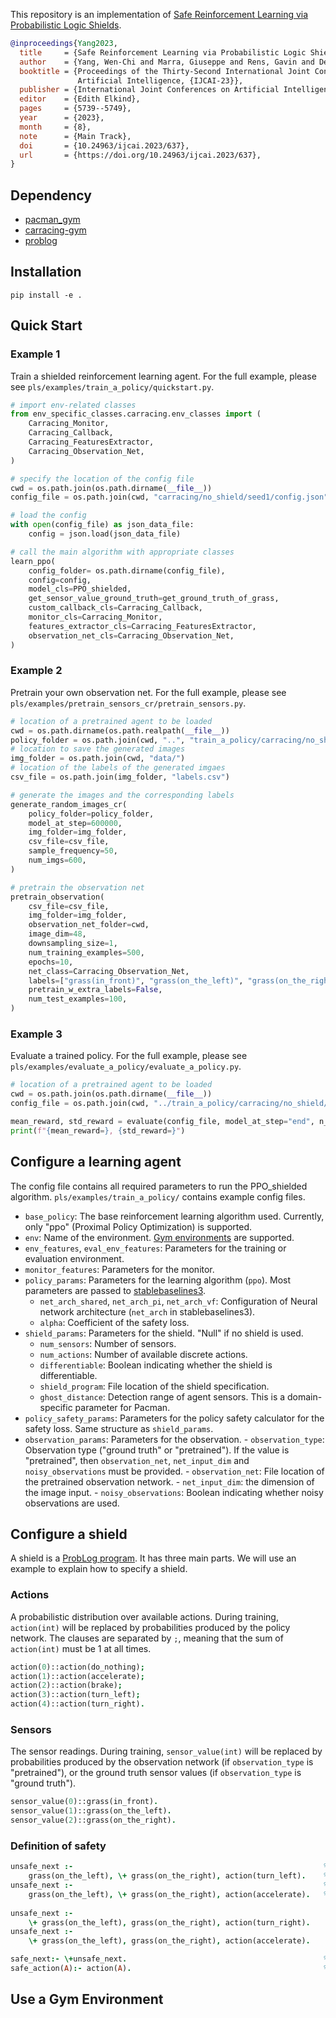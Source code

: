 This repository is an implementation of [Safe Reinforcement Learning via Probabilistic Logic Shields](https://www.ijcai.org/proceedings/2023/0637.pdf).

```bibtex
@inproceedings{Yang2023,
  title     = {Safe Reinforcement Learning via Probabilistic Logic Shields},
  author    = {Yang, Wen-Chi and Marra, Giuseppe and Rens, Gavin and De Raedt, Luc},
  booktitle = {Proceedings of the Thirty-Second International Joint Conference on
               Artificial Intelligence, {IJCAI-23}},
  publisher = {International Joint Conferences on Artificial Intelligence Organization},
  editor    = {Edith Elkind},
  pages     = {5739--5749},
  year      = {2023},
  month     = {8},
  note      = {Main Track},
  doi       = {10.24963/ijcai.2023/637},
  url       = {https://doi.org/10.24963/ijcai.2023/637},
}
```

## Dependency
- [pacman_gym](https://github.com/wenchiyang/pacman_gym) 
- [carracing-gym](https://github.com/wenchiyang/carracing-gym) 
- [problog](https://github.com/ML-KULeuven/problog)


## Installation

```shell script
pip install -e .
```

## Quick Start
### Example 1
Train a shielded reinforcement learning agent. For the full example,
please see `pls/examples/train_a_policy/quickstart.py`.

```python
# import env-related classes
from env_specific_classes.carracing.env_classes import (
    Carracing_Monitor,
    Carracing_Callback,
    Carracing_FeaturesExtractor,
    Carracing_Observation_Net,
)

# specify the location of the config file
cwd = os.path.join(os.path.dirname(__file__))
config_file = os.path.join(cwd, "carracing/no_shield/seed1/config.json")

# load the config
with open(config_file) as json_data_file:
    config = json.load(json_data_file)

# call the main algorithm with appropriate classes 
learn_ppo(
    config_folder= os.path.dirname(config_file),
    config=config,
    model_cls=PPO_shielded,
    get_sensor_value_ground_truth=get_ground_truth_of_grass,
    custom_callback_cls=Carracing_Callback,
    monitor_cls=Carracing_Monitor,
    features_extractor_cls=Carracing_FeaturesExtractor,
    observation_net_cls=Carracing_Observation_Net,
)

```


### Example 2
Pretrain your own observation net. For the full example, please see 
`pls/examples/pretrain_sensors_cr/pretrain_sensors.py`.

```python
# location of a pretrained agent to be loaded
cwd = os.path.dirname(os.path.realpath(__file__))
policy_folder = os.path.join(cwd, "..", "train_a_policy/carracing/no_shield/seed1")
# location to save the generated images
img_folder = os.path.join(cwd, "data/")
# location of the labels of the generated imgaes
csv_file = os.path.join(img_folder, "labels.csv")

# generate the images and the corresponding labels
generate_random_images_cr(
    policy_folder=policy_folder,
    model_at_step=600000,
    img_folder=img_folder,
    csv_file=csv_file,
    sample_frequency=50,
    num_imgs=600,
)

# pretrain the observation net
pretrain_observation(
    csv_file=csv_file,
    img_folder=img_folder,
    observation_net_folder=cwd,
    image_dim=48,
    downsampling_size=1,
    num_training_examples=500,
    epochs=10,
    net_class=Carracing_Observation_Net,
    labels=["grass(in_front)", "grass(on_the_left)", "grass(on_the_right)"],
    pretrain_w_extra_labels=False,
    num_test_examples=100,
)
```

### Example 3
Evaluate a trained policy. For the full example, please see `pls/examples/evaluate_a_policy/evaluate_a_policy.py`.

```python
# location of a pretrained agent to be loaded
cwd = os.path.join(os.path.dirname(__file__))
config_file = os.path.join(cwd, "../train_a_policy/carracing/no_shield/seed1/config.json")

mean_reward, std_reward = evaluate(config_file, model_at_step="end", n_test_episodes=10)
print(f"{mean_reward=}, {std_reward=}")
```

## Configure a learning agent
The config file contains all required parameters to run the PPO_shielded algorithm. 
`pls/examples/train_a_policy/` contains example config files.


- `base_policy`: The base reinforcement learning algorithm used. Currently, only "ppo" (Proximal Policy Optimization) is supported.
- `env`: Name of the environment. [Gym environments](https://www.gymlibrary.dev/index.html) are supported.
- `env_features`, `eval_env_features`: Parameters for the training or evaluation environment.
- `monitor_features`: Parameters for the monitor. 
- `policy_params`: Parameters for the learning algorithm (`ppo`). Most parameters are passed to [stablebaselines3](https://stable-baselines3.readthedocs.io/en/master/modules/ppo.html#).
    - `net_arch_shared`, `net_arch_pi`, `net_arch_vf`: Configuration of Neural network architecture (`net_arch` in stablebaselines3).
    - `alpha`: Coefficient of the safety loss.
- `shield_params`: Parameters for the shield. "Null" if no shield is used.
    - `num_sensors`: Number of sensors.
    - `num_actions`: Number of available discrete actions.
    - `differentiable`: Boolean indicating whether the shield is differentiable.
    - `shield_program`: File location of the shield specification.
    - `ghost_distance`: Detection range of agent sensors. This is a domain-specific parameter for Pacman.
- `policy_safety_params`: Parameters for the policy safety calculator for the safety loss. Same structure as `shield_params`. 
- `observation_params`: Parameters for the observation. 
      - `observation_type`: Observation type ("ground truth" or "pretrained"). If the value is "pretrained", 
then `observation_net`, `net_input_dim` and `noisy_observations` must be provided.
      - `observation_net`: File location of the pretrained observation network.
      - `net_input_dim`: the dimension of the image input.
      - `noisy_observations`: Boolean indicating whether noisy observations are used.


## Configure a shield
A shield is a [ProbLog program](https://problog.readthedocs.io/en/latest/modeling_basic.html#problog). 
It has three main parts. We will use an example to explain how to specify a shield. 

### Actions
A probabilistic distribution over available actions. 
During training, `action(int)` will be replaced by probabilities produced by the policy network.
The clauses are separated by `;`, meaning that the sum of `action(int)` must be 1 at all times.

```prolog
action(0)::action(do_nothing);
action(1)::action(accelerate);
action(2)::action(brake);
action(3)::action(turn_left);
action(4)::action(turn_right).
```

### Sensors
The sensor readings. 
During training, `sensor_value(int)` will be replaced by probabilities produced by the observation network (if `observation_type` is "pretrained"),
or the ground truth sensor values (if `observation_type` is "ground truth"). 
```prolog
sensor_value(0)::grass(in_front).
sensor_value(1)::grass(on_the_left).
sensor_value(2)::grass(on_the_right).
```

### Definition of safety

```prolog
unsafe_next :-                                                        % Grass on the left but not on the right means
    grass(on_the_left), \+ grass(on_the_right), action(turn_left).    % that the agent is on the left border of the road
unsafe_next :-                                                        % thus it is unsafe to turn left or accelerate 
    grass(on_the_left), \+ grass(on_the_right), action(accelerate).   % at this point.
    
unsafe_next :-                                                         
    \+ grass(on_the_left), grass(on_the_right), action(turn_right).    
unsafe_next :-                                                         
    \+ grass(on_the_left), grass(on_the_right), action(accelerate).    

safe_next:- \+unsafe_next.                                            % Being safe is defined as "not unsafe" 
safe_action(A):- action(A).                                           % safe_action will be queried during training
```


## Use a Gym Environment